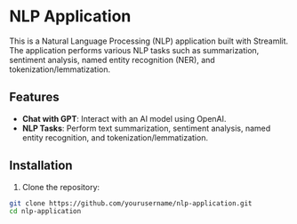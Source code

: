 # NLP Application

This is a Natural Language Processing (NLP) application built with Streamlit. The application performs various NLP tasks such as summarization, sentiment analysis, named entity recognition (NER), and tokenization/lemmatization.

## Features

- **Chat with GPT**: Interact with an AI model using OpenAI.
- **NLP Tasks**: Perform text summarization, sentiment analysis, named entity recognition, and tokenization/lemmatization.

## Installation

1. Clone the repository:

```bash
git clone https://github.com/yourusername/nlp-application.git
cd nlp-application

